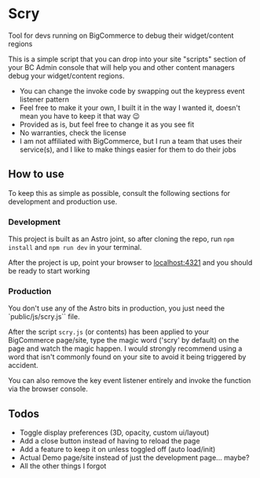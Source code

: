 # Scry

Tool for devs running on BigCommerce to debug their widget/content regions

This is a simple script that you can drop into your site "scripts" section of your BC Admin console that will help you and other content managers
debug your widget/content regions.

- You can change the invoke code by swapping out the keypress event listener pattern
- Feel free to make it your own, I built it in the way I wanted it, doesn't mean you have to keep it that way 😉
- Provided as is, but feel free to change it as you see fit
- No warranties, check the license
- I am not affiliated with BigCommerce, but I run a team that uses their service(s), and I like to make things easier for them to do their jobs

## How to use

To keep this as simple as possible, consult the following sections for development and production use.

### Development

This project is built as an Astro joint, so after cloning the repo, run `npm install` and `npm run dev` in your terminal.

After the project is up, point your browser to [localhost:4321](http://localhost:4321) and you should be ready to start working

### Production

You don't use any of the Astro bits in production, you just need the `public/js/scry.js`` file.

After the script `scry.js` (or contents) has been applied to your BigCommerce page/site, type the magic word ('scry' by default) on the page and watch the magic happen. I would strongly recommend using a word that isn't commonly found on your site to avoid it being triggered by accident.

You can also remove the key event listener entirely and invoke the function via the browser console.

## Todos

- Toggle display preferences (3D, opacity, custom ui/layout)
- Add a close button instead of having to reload the page
- Add a feature to keep it on unless toggled off (auto load/init)
- Actual Demo page/site instead of just the development page... maybe?
- All the other things I forgot
